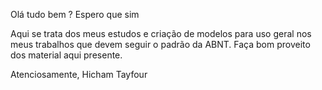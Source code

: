 Olá tudo bem ? Espero que sim

Aqui se trata dos meus estudos e criação de modelos para uso geral nos meus trabalhos que devem seguir o padrão da ABNT.
Faça bom proveito dos material aqui presente.

Atenciosamente, Hicham Tayfour
